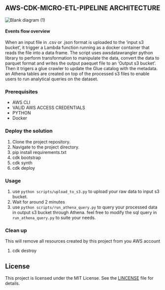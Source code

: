 ## AWS-CDK-MICRO-ETL-PIPELINE ARCHITECTURE
![Blank diagram (1)](https://github.com/PHIDELIST/AWS-CDK-micro-ETL-pipeline/assets/64526896/0e66f4cf-93d1-4510-8768-320b5dd68a9e)

#### Events flow overview
When an input file in .csv or .json format is uploaded to the ‘input s3 bucket’, it trigger a Lambda function running as a docker container that reads the file into a data frame. The script uses awsdatawrangler python library to perform transformation to manipulate the data, convert the data to parquet format and writes the output paequet file to an ‘Output s3 bucket’. Then it trigers a glue crawler to update the Glue catalog with the metadata. an Athena tables are created on top of the processed s3 files to enable users to run analytical queries on the dataset. 
 
### Prerequisites
+ AWS CLI
+ VALID AWS ACCESS CREDENTIALS
+ PYTHON
+ Docker
### Deploy the solution
1. Clone the project repository.
2. Navigate to the project directory.
3. pip install requirements.txt
4. cdk bootstrap
5. cdk synth
6. cdk deploy

### Usage
1. use `python scripts/upload_to_s3.py` to upload your raw data to input s3 bucket.
2. Wait for around 2 minutes
3. use `python scripts/run_athena_query.py` to query your processed data in output s3 bucket through Athena. feel free to modify the sql query in `run_athena_query.py` to suite your needs.

### Clean up
This will remove all resources created by this project from you AWS account
1. cdk destroy
## License
This project is licensed under the MIT License. See the [LINCENSE](https://github.com/PHIDELIST/AWS-CDK-micro-ETL-pipeline/blob/main/LINCENSE.md) file for details.
